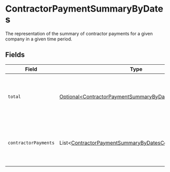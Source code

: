 # ContractorPaymentSummaryByDates

The representation of the summary of contractor payments for a given company in a given time period.


## Fields

| Field                                                                                                                                    | Type                                                                                                                                     | Required                                                                                                                                 | Description                                                                                                                              |
| ---------------------------------------------------------------------------------------------------------------------------------------- | ---------------------------------------------------------------------------------------------------------------------------------------- | ---------------------------------------------------------------------------------------------------------------------------------------- | ---------------------------------------------------------------------------------------------------------------------------------------- |
| `total`                                                                                                                                  | [Optional\<ContractorPaymentSummaryByDatesTotal>](../../models/components/ContractorPaymentSummaryByDatesTotal.md)                       | :heavy_minus_sign:                                                                                                                       | The wage and reimbursement totals for all contractor payments within a given time period.                                                |
| `contractorPayments`                                                                                                                     | List\<[ContractorPaymentSummaryByDatesContractorPayments](../../models/components/ContractorPaymentSummaryByDatesContractorPayments.md)> | :heavy_minus_sign:                                                                                                                       | The individual contractor payments, within a given time period, grouped by check date.                                                   |